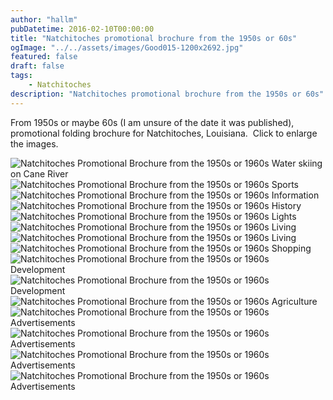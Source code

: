 ```yaml
---
author: "hallm"
pubDatetime: 2016-02-10T00:00:00
title: "Natchitoches promotional brochure from the 1950s or 60s"
ogImage: "../../assets/images/Good015-1200x2692.jpg"
featured: false
draft: false
tags:
    - Natchitoches
description: "Natchitoches promotional brochure from the 1950s or 60s"
---
```


From 1950s or maybe 60s (I am unsure of the date it was published), promotional folding brochure for Natchitoches, Louisiana.  Click to enlarge the images.

![Natchitoches Promotional Brochure from the 1950s or 1960s](@assets/images/Good015-1200x2692.jpg) Water skiing on Cane River
![Natchitoches Promotional Brochure from the 1950s or 1960s](@assets/images/Good001-1200x2816.jpg) Sports
![Natchitoches Promotional Brochure from the 1950s or 1960s](@assets/images/Good002-1200x863.jpg) Information
![Natchitoches Promotional Brochure from the 1950s or 1960s](@assets/images/Good003-1200x450.jpg) History
![Natchitoches Promotional Brochure from the 1950s or 1960s](@assets/images/Good004-1200x883.jpg) Lights
![Natchitoches Promotional Brochure from the 1950s or 1960s](@assets/images/Good005-1200x499.jpg) Living
![Natchitoches Promotional Brochure from the 1950s or 1960s](@assets/images/Good006-1200x412.jpg) Living
![Natchitoches Promotional Brochure from the 1950s or 1960s](@assets/images/Good007-1200x665.jpg) Shopping
![Natchitoches Promotional Brochure from the 1950s or 1960s](@assets/images/Good008-1200x1050.jpg) Development
![Natchitoches Promotional Brochure from the 1950s or 1960s](@assets/images/Good009-1200x968.jpg) Development
![Natchitoches Promotional Brochure from the 1950s or 1960s](@assets/images/Good010-1200x393.jpg) Agriculture
![Natchitoches Promotional Brochure from the 1950s or 1960s](@assets/images/Good011-1200x556.jpg) Advertisements
![Natchitoches Promotional Brochure from the 1950s or 1960s](@assets/images/Good012-1200x666.jpg) Advertisements
![Natchitoches Promotional Brochure from the 1950s or 1960s](@assets/images/Good013-1200x1232.jpg) Advertisements
![Natchitoches Promotional Brochure from the 1950s or 1960s](@assets/images/Good014-1200x1184.jpg) Advertisements